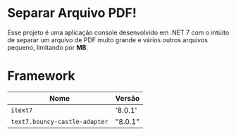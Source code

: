 # Separar Arquivo PDF!

Esse projeto é uma aplicação console desenvolvido em .NET 7 com o intúito de separar um arquivo de PDF muito grande e vários outros arquivos pequeno, limitando por **MB**.

# Framework

|Nome                           |Versão             |
|-------------------------------|-------------------|
|`itext7`                       |'8.0.1'            |
|`text7.bouncy-castle-adapter`  |"8.0.1"            |